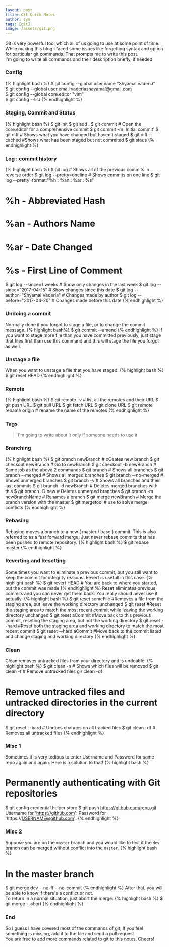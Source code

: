 ```yaml
---
layout: post
title: Git Quick Notes
author: sym
tags: [git]
image: /assets/git.png
---
```

Git is very powerful tool which all of us going to use at some point of time.
While making this blog I faced some issues like forgetting syntax and option for particular git commands.
That prompts me to write this post.  
I'm going to write all commands and their description briefly, if needed.  

### Config
{% highlight bash %}
$ git config --global user.name "Shyamal vaderia"   
$ git config --global user.email vaderiashayamal@gmail.com  
$ git config --global core.editor "vim"  
$ git config --list 
{% endhighlight %}

### Staging, Commit and Status
{% highlight bash %}
$ git init 
$ git add .
$ git commit # Open the core.editor for a comprehensive commit
$ git commit -m 'Initial commit'
$ git diff # Shows what you have changed but haven't staged
$ git diff --cached #Shows what has been staged but not commited
$ git staus
{% endhighlight %}

### Log : commit history
{% highlight bash %}
$ git log # Shows all of the previous commits in reverse order
$ git log --pretty=oneline # Shows commits on one line
$ git log --pretty=format:"%h : %an : %ar : %s"
#  %h - Abbreviated Hash  
#  %an - Authors Name
#  %ar - Date Changed
#  %s - First Line of Comment
$ git log --since=1.weeks # Show only changes in the last week
$ git log --since="2017-04-15" # Show changes since this date
$ git log --author="Shyamal Vaderia" # Changes made by author
$ git log --before="2017-04-20" # Changes made before this date
{% endhighlight %}

### Undoing a commit
Normally done if you forgot to stage a file, or to change the commit message.
{% highlight bash%}
$ git commit --amend
{% endhighlight %}
If you want to stage more file than you have committed previously, just stage
that files first than use this command and this will stage 
the file you forgot as well.  

### Unstage a file
When you want to unstage a file that you have staged.
{% highlight bash %}
$ git reset HEAD <file name>
{% endhighlight %}

### Remote 
{% highlight bash %}
$ git remote -v # list all the remotes and their URL
$ git push URL
$ git pull URL
$ git fetch URL
$ git clone URL
$ git remote rename origin <your wish> # rename the name of the remotes
{% endhighlight %}

### Tags
> I'm going to write about it only if someone needs to use it

### Branching
{% highlight bash %}
$ git branch newBranch # cCeates new branch
$ git checkout newBranch # Go to newBranch
$ git checkout -b newBranch # Same job as the above 2 commands
$ git branch # Shows all branches
$ git branch --merged # Shows all merged branches
$ git branch --no-merged # Shows unmerged branches
$ git branch -v # Shows all branches and their last commits
$ git branch -d newBranch # Deletes merged branches with this
$ git branch -D new # Deletes unmerged branches
$ git branch -m newBranchName # Renames a branch
$ git merge newBranch # Merge the branch version with the master
$ git mergetool # use to solve merge conflicts
{% endhighlight %}

### Rebasing
Rebasing moves a branch to a new ( master / base ) commit. 
This is also referred to as a fast forward merge. 
Just never rebase commits that has been pushed to remote 
repository.
{% highlight bash %}
$ git rebase master
{% endhighlight %}

### Reverting and Resetting
Some times you want to eliminate a previous commit, 
but you still want to keep the commit for integrity reasons.
Revert is usefull in this case.
{% highlight bash %}
$ git revert HEAD # You are back to where you started, but the commit was made
{% endhighlight %}
Reset eliminates previous commits and you can never get them back. 
You really should never use it actually.
{% highlight bash %}
$ git reset someFile 
#Removes a file from the staging area, but leave the working directory unchanged
$ git reset 
#Reset the staging area to match the most recent commit while leaving the working directory unchanged
$ git reset aCommit 
#Move back to this previous commit, reseting the staging area, but not the working directory
$ git reset --hard 
#Reset both the staging area and working directory to match the most recent commit
$ git reset --hard aCommit 
#Move back to the commit listed and change staging and working directory
{% endhighlight %}

### Clean
Clean removes untracked files from your directory and is undoable.
{% highlight bash %}
$ git clean -n # Shows which files will be removed
$ git clean -f # Remove untracked files
gir clean -df 
# Remove untracked files and untracked directories in the current directory
$ git reset --hard # Undoes changes on all tracked files
$ git clean -df # Removes all untracked files
{% endhighlight %}

### Misc 1
Sometimes it is very tedious to enter Username and Password for same repo again and again.
Here is a solution to that!
{% highlight bash %}
# Permanently authenticating with Git repositories
$ git config credential.helper store
$ git push https://github.com/repo.git
    Username for 'https://github.com': <USERNAME>
    Password for 'https://USERNAME@github.com': <PASSWORD>
{% endhighlight %}
### Misc 2
Suppose you are on the `master` branch and you would like to test if the `dev` branch can be merged without conflict into the `master`.
{% highlight bash %}
# In the master branch
$ git merge dev --no-ff --no-commit
{% endhighlight %}
After that, you will be able to know if there's a conflict or not.  
To return in a normal situation, just abort the merge:
{% highlight bash %}
$ git merge --abort
{% endhighlight %}

### End
So I guess I have covered most of the commands of git,
If you feel something is missing, add it to 
the file and send a pull request.  
You are free to add more commands related to git to this notes.
Cheers!